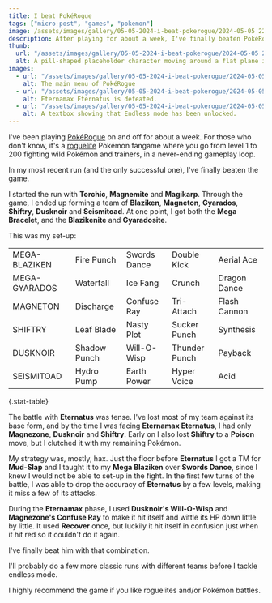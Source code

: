 ```yaml
---
title: I beat PokéRogue
tags: ["micro-post", "games", "pokemon"]
image: /assets/images/gallery/05-05-2024-i-beat-pokerogue/2024-05-05 22_10_14-PokéRogue.png
description: After playing for about a week, I've finally beaten PokéRogue.
thumb:
  url: "/assets/images/gallery/05-05-2024-i-beat-pokerogue/2024-05-05 22_10_14-PokéRogue.png"
  alt: A pill-shaped placeholder character moving around a flat plane in a low-res 3D environment.
images:
  - url: "/assets/images/gallery/05-05-2024-i-beat-pokerogue/2024-05-05 22_10_14-PokéRogue.png"
    alt: The main menu of PokéRogue
  - url: "/assets/images/gallery/05-05-2024-i-beat-pokerogue/2024-05-05 22_06_32-PokéRogue.png"
    alt: Eternamax Eternatus is defeated.
  - url: "/assets/images/gallery/05-05-2024-i-beat-pokerogue/2024-05-05 22_07_13-PokéRogue.png"
    alt: A textbox showing that Endless mode has been unlocked.
---
```


I've been playing [PokéRogue](https://pokerogue.net/) on and off for about a week. For those who don't know, it's a [roguelite](https://store.steampowered.com/tags/en/Roguelite/) Pokémon fangame where you go from level 1 to 200 fighting wild Pokémon and trainers, in a never-ending gameplay loop.

In my most recent run (and the only successful one), I've finally beaten the game.

I started the run with **Torchic**, **Magnemite** and **Magikarp**. Through the game, I ended up forming a team of **Blaziken**, **Magneton**, **Gyarados**, **Shiftry**, **Dusknoir** and **Seismitoad**. At one point, I got both the **Mega Bracelet**, and the **Blazikenite** and **Gyaradosite**.

This was my set-up:

|               |              |              |               |              |
| ------------- | ------------ | ------------ | ------------- | ------------ |
| MEGA-BLAZIKEN | Fire Punch   | Swords Dance | Double Kick   | Aerial Ace   |
| MEGA-GYARADOS | Waterfall    | Ice Fang     | Crunch        | Dragon Dance |
| MAGNETON      | Discharge    | Confuse Ray  | Tri-Attach    | Flash Cannon |
| SHIFTRY       | Leaf Blade   | Nasty Plot   | Sucker Punch  | Synthesis    |
| DUSKNOIR      | Shadow Punch | Will-O-Wisp  | Thunder Punch | Payback      |
| SEISMITOAD    | Hydro Pump   | Earth Power  | Hyper Voice   | Acid         |

{.stat-table}

The battle with **Eternatus** was tense. I've lost most of my team against its base form, and by the time I was facing **Eternamax Eternatus**, I had only **Magnezone**, **Dusknoir** and **Shiftry**. Early on I also lost **Shiftry** to a **Poison** move, but I clutched it with my remaining Pokémon.

My strategy was, mostly, hax. Just the floor before **Eternatus** I got a TM for **Mud-Slap** and I taught it to my **Mega Blaziken** over **Swords Dance**, since I knew I would not be able to set-up in the fight. In the first few turns of the battle, I was able to drop the accuracy of **Eternatus** by a few levels, making it miss a few of its attacks.

During the **Eternamax** phase, I used **Dusknoir's Will-O-Wisp** and **Magnezone's Confuse Ray** to make it hit itself and wittle its HP down little by little. It used **Recover** once, but luckily it hit itself in confusion just when it hit red so it couldn't do it again.

I've finally beat him with that combination.

I'll probably do a few more classic runs with different teams before I tackle endless mode.

I highly recommend the game if you like roguelites and/or Pokémon battles.
